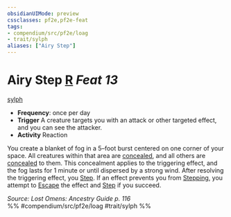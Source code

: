 ```yaml
---
obsidianUIMode: preview
cssclasses: pf2e,pf2e-feat
tags:
- compendium/src/pf2e/loag
- trait/sylph
aliases: ["Airy Step"]
---
```

# Airy Step  [R](rules/core-rulebook/chapter-9-playing-the-game.md#Actions "Reaction") *Feat 13*  
[sylph](rules/traits/sylph-b2.md "Sylph Ancestry & Heritage Trait")  

- **Frequency**: once per day
- **Trigger** A creature targets you with an attack or other targeted effect, and you can see the attacker.
- **Activity** Reaction

You create a blanket of fog in a 5–foot burst centered on one corner of your space. All creatures within that area are [concealed](rules/conditions.md#Concealed), and all others are [concealed](rules/conditions.md#Concealed) to them. This concealment applies to the triggering effect, and the fog lasts for 1 minute or until dispersed by a strong wind. After resolving the triggering effect, you [Step](rules/actions/step.md). If an effect prevents you from [Stepping](rules/actions/step.md), you attempt to [Escape](rules/actions/escape.md) the effect and [Step](rules/actions/step.md) if you succeed.

*Source: Lost Omens: Ancestry Guide p. 116*  
%% #compendium/src/pf2e/loag #trait/sylph %%
